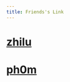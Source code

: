 ```yaml
---
title: Friends's Link
---
```


# [zhilu](https://blog.zhilu.cyou/)

# [ph0m](https://blog.phom.space/)